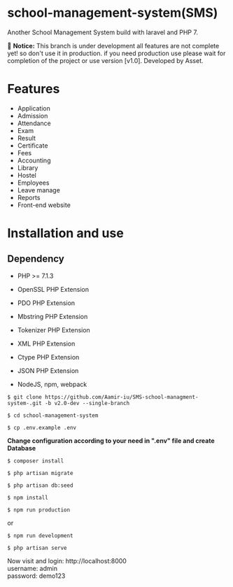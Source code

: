 # school-management-system(SMS)
Another School Management System build with laravel and PHP 7.


:loudspeaker:
**Notice:** This branch is under development all features are not complete yet! so don't use it in production.
if you need production use please wait for completion of the project or use version [v1.0]. Developed by Asset.

# Features
- Application
- Admission
- Attendance
- Exam
- Result
- Certificate
- Fees
- Accounting
- Library
- Hostel
- Employees
- Leave manage
- Reports
- Front-end website

# Installation and use

## Dependency
- PHP >= 7.1.3
- OpenSSL PHP Extension
- PDO PHP Extension
- Mbstring PHP Extension
- Tokenizer PHP Extension
- XML PHP Extension
- Ctype PHP Extension
- JSON PHP Extension

- NodeJS, npm, webpack


```
$ git clone https://github.com/Aamir-iu/SMS-school-managment-system-.git -b v2.0-dev --single-branch
```
```
$ cd school-management-system
```
```
$ cp .env.example .env
```
**Change configuration according to your need in ".env" file and create Database**
```
$ composer install
```
```
$ php artisan migrate
```
```
$ php artisan db:seed
```
```
$ npm install
```
```
$ npm run production
```
or
```
$ npm run development
```
```
$ php artisan serve
```
Now visit and login: http://localhost:8000 \
username: admin\
password: demo123


